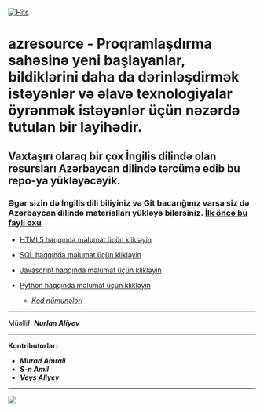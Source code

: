 [![Hits](https://hits.seeyoufarm.com/api/count/incr/badge.svg?url=https%3A%2F%2Fgithub.com%2Fnurlan-aliyev%2Fazresource&count_bg=%2379C83D&title_bg=%23555555&icon=openvpn.svg&icon_color=%23E7E7E7&title=Bax%C4%B1%C5%9F+say%C4%B1&edge_flat=false)](https://hits.seeyoufarm.com)

# azresource - Proqramlaşdırma sahəsinə yeni başlayanlar, bildiklərini daha da dərinləşdirmək istəyənlər və əlavə texnologiyalar öyrənmək istəyənlər üçün nəzərdə tutulan bir layihədir. 



## Vaxtaşırı olaraq bir çox İngilis dilində olan resursları Azərbaycan dilində tərcümə edib bu repo-ya yükləyəcəyik. 

### Əgər sizin də İngilis dili biliyiniz və Git bacarığınız varsa siz də Azərbaycan dilində materialları yükləyə bilərsiniz. [İlk öncə bu faylı oxu](https://github.com/nurlan-aliyev/azresource/blob/24cb26ebf335f90f5127ec401fd77d452a38c31d/CONTRIBUTING.md) 

- <a href="https://github.com/nurlan-aliyev/azresource/tree/main/HTML5" target="_blank">HTML5 haqqında məlumat üçün klikləyin</a>

- <a href="https://github.com/nurlan-aliyev/azresource/tree/main/SQL" target="_blank">SQL haqqında məlumat üçün klikləyin</a>

- <a href="https://github.com/nurlan-aliyev/azresource/tree/main/Javascript" target="_blank">Javascript haqqında məlumat üçün klikləyin</a>

- [Python haqqında məlumat üçün klikləyin](https://github.com/nurlan-aliyev/azresource/tree/main/Python)
    - [*Kod nümunələri*](https://github.com/nurlan-aliyev/azresource/tree/main/Python/Kod%20n%C3%BCmun%C9%99l%C9%99ri)

***

Müəllif: <b><em>Nurlan Aliyev</em></b>

***

<strong>Kontributorlar:</strong>

- <b><em>Murad Amrali</em></b>
- <b><em>S-n Amil</em></b>
- <b><em>Veys Aliyev</em></b>


***

<a href="https://github.com/nurlan-aliyev/azresource/graphs/contributors">
  <img src="https://contrib.rocks/image?repo=nurlan-aliyev/azresource" />
</a>

